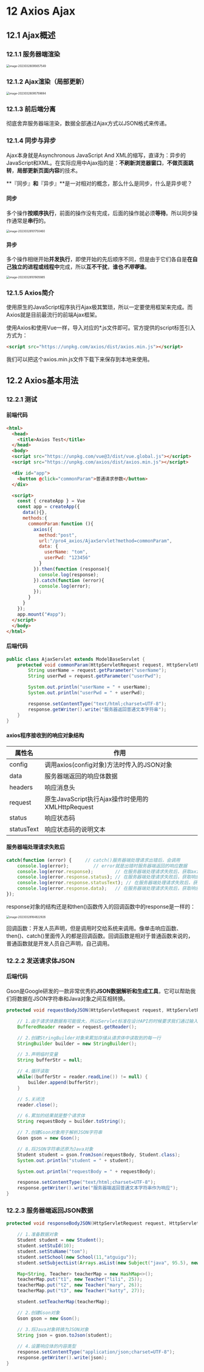 # 12 Axios Ajax

## 12.1 Ajax概述

### 12.1.1 服务器端渲染

<img src="./image/image-20230328095657549.png" alt="image-20230328095657549" style="zoom:50%;" />

### 12.1.2 Ajax渲染（局部更新）

<img src="./image/image-20230328095759694.png" alt="image-20230328095759694" style="zoom:50%;" />

### 12.1.3 前后端分离

彻底舍弃服务器端渲染，数据全部通过Ajax方式以JSON格式来传递。

### 12.1.4 同步与异步

Ajax本身就是Asynchronous JavaScript And XML的缩写，直译为：异步的JavaScript和XML。在实际应用中Ajax指的是：**不刷新浏览器窗口**，**不做页面跳转**，**局部更新页面内容**的技术。

**『同步』**和**『异步』**是一对相对的概念，那么什么是同步，什么是异步呢？

#### 同步

多个操作**按顺序执行**，前面的操作没有完成，后面的操作就必须**等待**。所以同步操作通常是**串行**的。

<img src="./image/image-20230328101750460.png" alt="image-20230328101750460" style="zoom:50%;" />

#### 异步

多个操作相继开始**并发执行**，即使开始的先后顺序不同，但是由于它们各自是**在自己独立的进程或线程中**完成，所以**互不干扰**，**谁也*不用等*谁**。

<img src="./image/image-20230328101905985.png" alt="image-20230328101905985" style="zoom:50%;" />

### 12.1.5 Axios简介

使用原生的JavaScript程序执行Ajax极其繁琐，所以一定要使用框架来完成。而Axios就是目前最流行的前端Ajax框架。

使用Axios和使用Vue一样，导入对应的*.js文件即可。官方提供的script标签引入方式为：

```html
<script src="https://unpkg.com/axios/dist/axios.min.js"></script>
```

我们可以把这个axios.min.js文件下载下来保存到本地来使用。

## 12.2 Axios基本用法

### 12.2.1 测试

#### 前端代码

```html
<html>
  <head>
    <title>Axios Test</title>
  </head>
  <body>
  <script src="https://unpkg.com/vue@3/dist/vue.global.js"></script>
  <script src="https://unpkg.com/axios/dist/axios.min.js"></script>

  <div id="app">
    <button @click="commonParam">普通请求参数</button>
  </div>

  <script>
    const { createApp } = Vue
    const app = createApp({
      data(){},
      methods:{
        commonParam:function (){
          axios({
            method:"post",
            url:"/pro4_axios/AjaxServlet?method=commonParam",
            data: {
              userName: "tom",
              userPwd: "123456"
            }
          }).then(function (response){
            console.log(response);
          }).catch(function (error){
            console.log(error);
          });
        }
      }
    });
    app.mount("#app");
  </script>
  </body>
</html>
```

#### 后端代码

```java
public class AjaxServlet extends ModelBaseServlet {
    protected void commonParam(HttpServletRequest request, HttpServletResponse response) throws IOException {
        String userName = request.getParameter("userName");
        String userPwd = request.getParameter("userPwd");

        System.out.println("userName = " + userName);
        System.out.println("userPwd = " + userPwd);

        response.setContentType("text/html;charset=UTF-8");
        response.getWriter().write("服务器返回普通文本字符串");
    }
}
```

#### axios程序接收到的响应对象结构

| 属性名     | 作用                                             |
| ---------- | ------------------------------------------------ |
| config     | 调用axios(config对象)方法时传入的JSON对象        |
| data       | 服务器端返回的响应体数据                         |
| headers    | 响应消息头                                       |
| request    | 原生JavaScript执行Ajax操作时使用的XMLHttpRequest |
| status     | 响应状态码                                       |
| statusText | 响应状态码的说明文本                             |

#### 服务器端处理请求失败后

```js
catch(function (error) {     // catch()服务器端处理请求出错后，会调用
    console.log(error);         // error就是出错时服务器端返回的响应数据
    console.log(error.response);        // 在服务器端处理请求失败后，获取axios封装的JSON格式的响应数据对象
    console.log(error.response.status); // 在服务器端处理请求失败后，获取响应状态码
    console.log(error.response.statusText); // 在服务器端处理请求失败后，获取响应状态说明文本
    console.log(error.response.data);   // 在服务器端处理请求失败后，获取响应体数据
});
```

response对象的结构还是和then()函数传入的回调函数中的response是一样的：

<img src="./image/image-20230328164822926.png" alt="image-20230328164822926" style="zoom:50%;" />

回调函数：开发人员声明，但是调用时交给系统来调用。像单击响应函数、then()、catch()里面传入的都是回调函数。回调函数是相对于普通函数来说的，普通函数就是开发人员自己声明，自己调用。

### 12.2.2 发送请求体JSON

#### 后端代码

Gson是Google研发的一款非常优秀的**JSON数据解析和生成工具**，它可以帮助我们将数据在JSON字符串和Java对象之间互相转换。

```java
protected void requestBodyJSON(HttpServletRequest request, HttpServletResponse response) throws ServletException, IOException {

    // 1.由于请求体数据有可能很大，所以Servlet标准在设计API的时候要求我们通过输入流来读取
    BufferedReader reader = request.getReader();

    // 2.创建StringBuilder对象来累加存储从请求体中读取到的每一行
    StringBuilder builder = new StringBuilder();

    // 3.声明临时变量
    String bufferStr = null;

    // 4.循环读取
    while((bufferStr = reader.readLine()) != null) {
        builder.append(bufferStr);
    }

    // 5.关闭流
    reader.close();

    // 6.累加的结果就是整个请求体
    String requestBody = builder.toString();

    // 7.创建Gson对象用于解析JSON字符串
    Gson gson = new Gson();

    // 8.将JSON字符串还原为Java对象
    Student student = gson.fromJson(requestBody, Student.class);
    System.out.println("student = " + student);

    System.out.println("requestBody = " + requestBody);

    response.setContentType("text/html;charset=UTF-8");
    response.getWriter().write("服务器端返回普通文本字符串作为响应");
}
```

### 12.2.3 服务器端返回JSON数据

```java
protected void responseBodyJSON(HttpServletRequest request, HttpServletResponse response) throws ServletException, IOException {

    // 1.准备数据对象
    Student student = new Student();
    student.setStuId(10);
    student.setStuName("tom");
    student.setSchool(new School(11,"atguigu"));
    student.setSubjectList(Arrays.asList(new Subject("java", 95.5), new Subject("php", 93.3)));

    Map<String, Teacher> teacherMap = new HashMap<>();
    teacherMap.put("t1", new Teacher("lili", 25));
    teacherMap.put("t2", new Teacher("mary", 26));
    teacherMap.put("t3", new Teacher("katty", 27));

    student.setTeacherMap(teacherMap);

    // 2.创建Gson对象
    Gson gson = new Gson();

    // 3.将Java对象转换为JSON对象
    String json = gson.toJson(student);
    
    // 4.设置响应体的内容类型
    response.setContentType("application/json;charset=UTF-8");
    response.getWriter().write(json);
}
```

